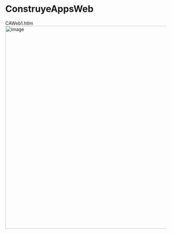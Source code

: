 # ConstruyeAppsWeb
CAWeb1.htlm
<img width="1065" height="631" alt="image" src="https://github.com/user-attachments/assets/48236c16-44af-4ba5-b149-0d1a2195b972" />
